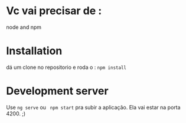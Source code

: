 # Vc vai precisar de :

node and npm 

# Installation

dá um clone no repositorio e roda o : `npm install`

# Development server

Use `ng serve`  ou ` npm start` pra subir a aplicação. Ela vai estar na porta 4200. ;)


